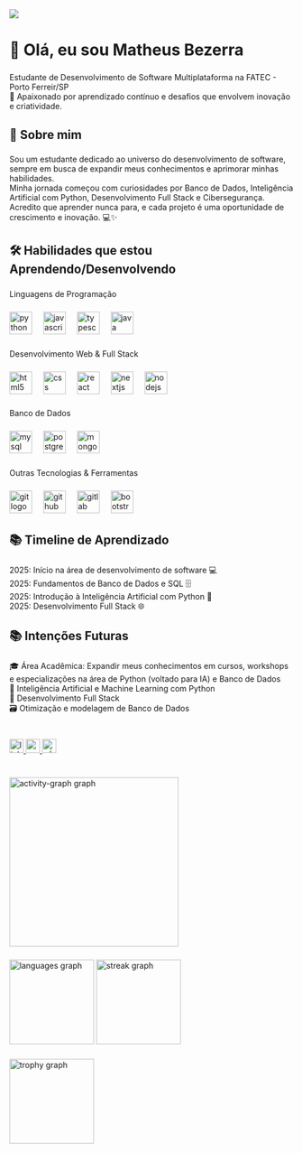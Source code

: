 <div>
  <img style="100%" src="https://capsule-render.vercel.app/api?type=venom&height=100&section=header&reversal=false&fontSize=70&fontColor=FFFFFF&fontAlign=50&fontAlignY=50&stroke=-&descSize=20&descAlign=50&descAlignY=50&theme=cobalt"  />
</div>

###

<h1 align="left">👋 Olá, eu sou Matheus Bezerra</h1>

###

<p align="left">Estudante de Desenvolvimento de Software Multiplataforma na FATEC - Porto Ferreir/SP<br>🚀 Apaixonado por aprendizado contínuo e desafios que envolvem inovação e criatividade.</p>

###

<h2 align="left">🌱 Sobre mim</h2>

###

<p align="left">Sou um estudante dedicado ao universo do desenvolvimento de software, sempre em busca de expandir meus conhecimentos e aprimorar minhas habilidades.<br>Minha jornada começou com curiosidades por Banco de Dados, Inteligência Artificial com Python, Desenvolvimento Full Stack e Cibersegurança.<br>Acredito que aprender nunca para, e cada projeto é uma oportunidade de crescimento e inovação. 💻✨</p>

###

<h2 align="left">🛠 Habilidades que estou Aprendendo/Desenvolvendo</h2>

###

<p align="left">Linguagens de Programação</p>

###

<div align="left">
  <img src="https://cdn.jsdelivr.net/gh/devicons/devicon/icons/python/python-original.svg" height="40" alt="python logo"  />
  <img width="12" />
  <img src="https://cdn.jsdelivr.net/gh/devicons/devicon/icons/javascript/javascript-original.svg" height="40" alt="javascript logo"  />
  <img width="12" />
  <img src="https://cdn.jsdelivr.net/gh/devicons/devicon/icons/typescript/typescript-original.svg" height="40" alt="typescript logo"  />
  <img width="12" />
  <img src="https://cdn.jsdelivr.net/gh/devicons/devicon/icons/java/java-original.svg" height="40" alt="java logo"  />
</div>

###

<p align="left">Desenvolvimento Web & Full Stack</p>

###

<div align="left">
  <img src="https://cdn.jsdelivr.net/gh/devicons/devicon/icons/html5/html5-original.svg" height="40" alt="html5 logo"  />
  <img width="12" />
  <img src="https://cdn.jsdelivr.net/gh/devicons/devicon/icons/css3/css3-original.svg" height="40" alt="css logo"  />
  <img width="12" />
  <img src="https://cdn.jsdelivr.net/gh/devicons/devicon/icons/react/react-original.svg" height="40" alt="react logo"  />
  <img width="12" />
  <img src="https://cdn.jsdelivr.net/gh/devicons/devicon/icons/nextjs/nextjs-original.svg" height="40" alt="nextjs logo"  />
  <img width="12" />
  <img src="https://cdn.jsdelivr.net/gh/devicons/devicon/icons/nodejs/nodejs-original.svg" height="40" alt="nodejs logo"  />
</div>

###

<p align="left">Banco de Dados</p>

###

<div align="left">
  <img src="https://cdn.jsdelivr.net/gh/devicons/devicon/icons/mysql/mysql-original.svg" height="40" alt="mysql logo"  />
  <img width="12" />
  <img src="https://cdn.jsdelivr.net/gh/devicons/devicon/icons/postgresql/postgresql-original.svg" height="40" alt="postgresql logo"  />
  <img width="12" />
  <img src="https://cdn.jsdelivr.net/gh/devicons/devicon/icons/mongodb/mongodb-original.svg" height="40" alt="mongodb logo"  />
</div>

###

<p align="left">Outras Tecnologias & Ferramentas</p>

###

<div align="left">
  <img src="https://cdn.jsdelivr.net/gh/devicons/devicon/icons/git/git-original.svg" height="40" alt="git logo"  />
  <img width="12" />
  <img src="https://cdn.jsdelivr.net/gh/devicons/devicon/icons/github/github-original.svg" height="40" alt="github logo"  />
  <img width="12" />
  <img src="https://cdn.jsdelivr.net/gh/devicons/devicon/icons/gitlab/gitlab-original.svg" height="40" alt="gitlab logo"  />
  <img width="12" />
  <img src="https://cdn.jsdelivr.net/gh/devicons/devicon/icons/bootstrap/bootstrap-original.svg" height="40" alt="bootstrap logo"  />
</div>

###

<h2 align="left">📚 Timeline de Aprendizado</h2>

###

<p align="left">2025: Início na área de desenvolvimento de software 💻<br>    2025: Fundamentos de Banco de Dados e SQL 🗄️<br>    2025: Introdução à Inteligência Artificial com Python 🤖<br>    2025: Desenvolvimento Full Stack 🌐</p>

###

<h2 align="left">📚 Intenções Futuras</h2>

###

<p align="left">🎓 Área Acadêmica: Expandir meus conhecimentos em cursos, workshops e especializações na área de Python (voltado para IA) e Banco de Dados<br>    🤖 Inteligência Artificial e Machine Learning com Python<br>    🔧 Desenvolvimento Full Stack<br>    🗃️ Otimização e modelagem de Banco de Dados</p>

###

<br clear="both">

<div align="left">
  <a href="www.linkedin.com/in/matheus-bezerra" target="_blank">
    <img src="https://img.shields.io/static/v1?message=LinkedIn&logo=linkedin&label=&color=0077B5&logoColor=white&labelColor=&style=for-the-badge" height="25" alt="linkedin logo"  />
  </a>
  <a href="matheusbezerra7gbs@gmail.com" target="_blank">
    <img src="https://img.shields.io/static/v1?message=Gmail&logo=gmail&label=&color=D14836&logoColor=white&labelColor=&style=for-the-badge" height="25" alt="gmail logo"  />
  </a>
  <a href="https://wa.me/5519995543911" target="_blank">
    <img src="https://img.shields.io/static/v1?message=Whatsapp&logo=whatsapp&label=&color=25D366&logoColor=white&labelColor=&style=for-the-badge" height="25" alt="whatsapp logo"  />
  </a>
</div>

###

<br clear="both">

<div align="left">
  <img src="https://github-readme-activity-graph.vercel.app/graph?username=matheusbezerrasantos2015-hash&radius=16&theme=dracula&area=true&order=5" height="300" alt="activity-graph graph"  />
</div>

###

<div align="left">  
  <img src="https://github-readme-stats.vercel.app/api/top-langs?username=matheusbezerrasantos2015-hash&locale=pt-br&hide_title=false&layout=compact&card_width=320&langs_count=5&theme=dracula&hide_border=false&order=2" height="150" alt="languages graph"  />
  <img src="https://streak-stats.demolab.com?user=matheusbezerrasantos2015-hash&locale=en&mode=daily&theme=dracula&hide_border=false&border_radius=5&order=3" height="150" alt="streak graph"  />
</div>

###

<div align="left">    
  <img src="https://github-profile-trophy.vercel.app?username=matheusbezerrasantos2015-hash&theme=dracula&column=-1&row=1&margin-w=8&margin-h=8&no-bg=false&no-frame=false&order=4" height="150" alt="trophy graph"  />
</div>

###
